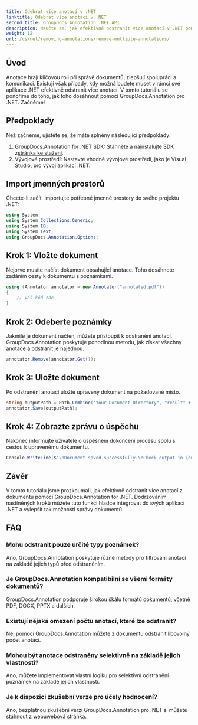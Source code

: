 ```yaml
---
title: Odebrat více anotací v .NET
linktitle: Odebrat více anotací v .NET
second_title: GroupDocs.Annotation .NET API
description: Naučte se, jak efektivně odstranit více anotací v .NET pomocí GroupDocs.Annotation. Postupujte podle našeho podrobného návodu pro bezproblémovou integraci do vašich aplikací.
weight: 12
url: /cs/net/removing-annotations/remove-multiple-annotations/
---
```

## Úvod
Anotace hrají klíčovou roli při správě dokumentů, zlepšují spolupráci a komunikaci. Existují však případy, kdy možná budete muset v rámci své aplikace .NET efektivně odstranit více anotací. V tomto tutoriálu se ponoříme do toho, jak toho dosáhnout pomocí GroupDocs.Annotation pro .NET. Začněme!
## Předpoklady
Než začneme, ujistěte se, že máte splněny následující předpoklady:
1.  GroupDocs.Annotation for .NET SDK: Stáhněte a nainstalujte SDK z[stránka ke stažení](https://releases.groupdocs.com/annotation/net/).
2. Vývojové prostředí: Nastavte vhodné vývojové prostředí, jako je Visual Studio, pro vývoj aplikací .NET.

## Import jmenných prostorů
Chcete-li začít, importujte potřebné jmenné prostory do svého projektu .NET:
```csharp
using System;
using System.Collections.Generic;
using System.IO;
using System.Text;
using GroupDocs.Annotation.Options;
```
## Krok 1: Vložte dokument
Nejprve musíte načíst dokument obsahující anotace. Toho dosáhnete zadáním cesty k dokumentu s poznámkami.
```csharp
using (Annotator annotator = new Annotator("annotated.pdf"))
{
    // Váš kód zde
}
```
## Krok 2: Odeberte poznámky
Jakmile je dokument načten, můžete přistoupit k odstranění anotací. GroupDocs.Annotation poskytuje pohodlnou metodu, jak získat všechny anotace a odstranit je najednou.
```csharp
annotator.Remove(annotator.Get());
```
## Krok 3: Uložte dokument
Po odstranění anotací uložte upravený dokument na požadované místo.
```csharp
string outputPath = Path.Combine("Your Document Directory", "result" + Path.GetExtension("input.pdf"));
annotator.Save(outputPath);
```
## Krok 4: Zobrazte zprávu o úspěchu
Nakonec informujte uživatele o úspěšném dokončení procesu spolu s cestou k upravenému dokumentu.
```csharp
Console.WriteLine($"\nDocument saved successfully.\nCheck output in {outputPath}.");
```

## Závěr
V tomto tutoriálu jsme prozkoumali, jak efektivně odstranit více anotací z dokumentu pomocí GroupDocs.Annotation for .NET. Dodržováním nastíněných kroků můžete tuto funkci hladce integrovat do svých aplikací .NET a vylepšit tak možnosti správy dokumentů.
## FAQ
### Mohu odstranit pouze určité typy poznámek?
Ano, GroupDocs.Annotation poskytuje různé metody pro filtrování anotací na základě jejich typů před odstraněním.
### Je GroupDocs.Annotation kompatibilní se všemi formáty dokumentů?
GroupDocs.Annotation podporuje širokou škálu formátů dokumentů, včetně PDF, DOCX, PPTX a dalších.
### Existují nějaká omezení počtu anotací, které lze odstranit?
Ne, pomocí GroupDocs.Annotation můžete z dokumentu odstranit libovolný počet anotací.
### Mohou být anotace odstraněny selektivně na základě jejich vlastností?
Ano, můžete implementovat vlastní logiku pro selektivní odstranění poznámek na základě jejich vlastností.
### Je k dispozici zkušební verze pro účely hodnocení?
 Ano, bezplatnou zkušební verzi GroupDocs.Annotation pro .NET si můžete stáhnout z webu[webová stránka](https://releases.groupdocs.com/annotation/net/).